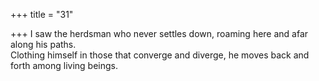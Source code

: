 +++
title = "31"

+++
I saw the herdsman who never settles down, roaming here and afar  along his paths.  
Clothing himself in those that converge and diverge, he moves back and  forth among living beings.  